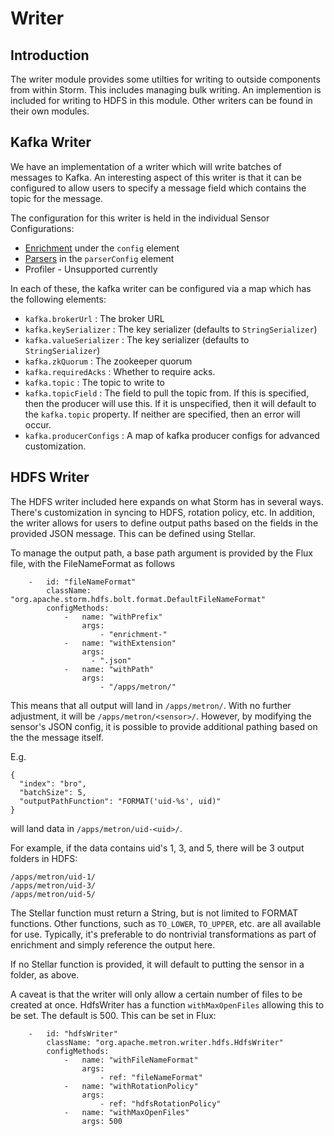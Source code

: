 <!--
Licensed to the Apache Software Foundation (ASF) under one or more
contributor license agreements.  See the NOTICE file distributed with
this work for additional information regarding copyright ownership.
The ASF licenses this file to You under the Apache License, Version 2.0
(the "License"); you may not use this file except in compliance with
the License.  You may obtain a copy of the License at

	http://www.apache.org/licenses/LICENSE-2.0

Unless required by applicable law or agreed to in writing, software
distributed under the License is distributed on an "AS IS" BASIS,
WITHOUT WARRANTIES OR CONDITIONS OF ANY KIND, either express or implied.
See the License for the specific language governing permissions and
limitations under the License.
 -->

# Writer

## Introduction
The writer module provides some utilties for writing to outside components from within Storm.  This includes managing bulk writing.  An implemention is included for writing to HDFS in this module. Other writers can be found in their own modules.

## Kafka Writer
We have an implementation of a writer which will write batches of
messages to Kafka.  An interesting aspect of this writer is that it can
be configured to allow users to specify a message field which contains
the topic for the message.

The configuration for this writer is held in the individual Sensor
Configurations:
* [Enrichment](../metron-enrichment/README.md#sensor-enrichment-configuration) under the `config` element
* [Parsers](../metron-parsers-common/README.md#parser-configuration) in the `parserConfig` element
* Profiler - Unsupported currently

In each of these, the kafka writer can be configured via a map which has
the following elements:
* `kafka.brokerUrl` : The broker URL
* `kafka.keySerializer` : The key serializer (defaults to `StringSerializer`)
* `kafka.valueSerializer` : The key serializer (defaults to `StringSerializer`)
* `kafka.zkQuorum` : The zookeeper quorum
* `kafka.requiredAcks` : Whether to require acks.
* `kafka.topic` : The topic to write to
* `kafka.topicField` : The field to pull the topic from.  If this is specified, then the producer will use this.  If it is unspecified, then it will default to the `kafka.topic` property.  If neither are specified, then an error will occur.
* `kafka.producerConfigs` : A map of kafka producer configs for advanced customization.
 

## HDFS Writer
The HDFS writer included here expands on what Storm has in several ways. There's customization in syncing to HDFS, rotation policy, etc. In addition, the writer allows for users to define output paths based on the fields in the provided JSON message.  This can be defined using Stellar.

To manage the output path, a base path argument is provided by the Flux file, with the FileNameFormat as follows
```
    -   id: "fileNameFormat"
        className: "org.apache.storm.hdfs.bolt.format.DefaultFileNameFormat"
        configMethods:
            -   name: "withPrefix"
                args:
                    - "enrichment-"
            -   name: "withExtension"
                args:
                  - ".json"
            -   name: "withPath"
                args:
                    - "/apps/metron/"
```
This means that all output will land in `/apps/metron/`.  With no further adjustment, it will be `/apps/metron/<sensor>/`.
However, by modifying the sensor's JSON config, it is possible to provide additional pathing based on the the message itself.

E.g.
```
{
  "index": "bro",
  "batchSize": 5,
  "outputPathFunction": "FORMAT('uid-%s', uid)"
}
```
will land data in `/apps/metron/uid-<uid>/`.

For example, if the data contains uid's 1, 3, and 5, there will be 3 output folders in HDFS:
```
/apps/metron/uid-1/
/apps/metron/uid-3/
/apps/metron/uid-5/
```

The Stellar function must return a String, but is not limited to FORMAT functions. Other functions, such as `TO_LOWER`, `TO_UPPER`, etc. are all available for use. Typically, it's preferable to do nontrivial transformations as part of enrichment and simply reference the output here.

If no Stellar function is provided, it will default to putting the sensor in a folder, as above.

A caveat is that the writer will only allow a certain number of files to be created at once.  HdfsWriter has a function `withMaxOpenFiles` allowing this to be set.  The default is 500.  This can be set in Flux:
```
    -   id: "hdfsWriter"
        className: "org.apache.metron.writer.hdfs.HdfsWriter"
        configMethods:
            -   name: "withFileNameFormat"
                args:
                    - ref: "fileNameFormat"
            -   name: "withRotationPolicy"
                args:
                    - ref: "hdfsRotationPolicy"
            -   name: "withMaxOpenFiles"
                args: 500
```

